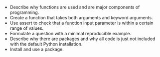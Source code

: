 - Describe why functions are used and are major components of programming.
- Create a function that takes both arguments and keyword arguments.
- Use assert to check that a function input parameter is within a certain range
  of values.
- Formulate a question with a minimal reproducible example.
- Describe why there are packages and why all code is just not included with
  the default Python installation.
- Install and use a package.
